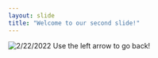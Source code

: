 ```yaml
---
layout: slide
title: "Welcome to our second slide!"
---
```

![2/22/2022](https://matrix-client.matrix.org/_matrix/media/r0/download/matrix.org/BuDqEfntYSiMwWoAJTpXeRqa "San Juan Mountains")
Use the left arrow to go back!
